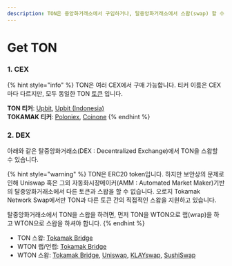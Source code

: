 ```yaml
---
description: TON은 중앙화거래소에서 구입하거나, 탈중앙화거래소에서 스왑(swap) 할 수 있습니다.
---
```


# Get TON

### 1. CEX

{% hint style="info" %}
TON은 여러 CEX에서 구매 가능합니다. 티커 이름은 CEX마다 다르지만, 모두 동일한 TON [토큰](https://etherscan.io/token/0x2be5e8c109e2197D077D13A82dAead6a9b3433C5) 입니다.

**TON 티커**: [Upbit](https://upbit.com/exchange?code=CRIX.UPBIT.KRW-TON),  [Upbit (Indonesia)](https://id.upbit.com/exchange?code=CRIX.UPBIT.IDR-TON)\
**TOKAMAK 티커**: [Poloniex](https://poloniex.com/trade/TOKAMAK\_USDT?type=spot), [Coinone](https://coinone.co.kr/exchange/trade/tokamak/krw)
{% endhint %}

### 2. DEX

아래와 같은 탈중앙화거래소(DEX : Decentralized Exchange)에서 TON을 스왑할 수 있습니다.

{% hint style="warning" %}
TON은 ERC20 token입니다. 하지만 보안상의 문제로 인해 Uniswap 혹은 그외 자동화시장메이커(AMM : Automated Market Maker)기반의 탈중앙화거래소에서 다른 토큰과 스왑을 할 수 없습니다. 오로지 Tokamak Network Swap에서만 TON과 다른 토큰 간의 직접적인 스왑을 지원하고 있습니다.&#x20;

탈중앙화거래소에서 TON을 스왑을 하려면, 먼저 TON을 WTON으로 랩(wrap)을 하고 WTON으로 스왑을 하셔야 합니다.
{% endhint %}

* TON 스왑: [Tokamak Bridge](https://app.bridge.tokamak.network/)
* WTON 랩/언랩: [Tokamak Bridge](https://app.bridge.tokamak.network/)
* WTON 스왑: [Tokamak Bridge](https://app.bridge.tokamak.network/), [Uniswap](https://app.uniswap.org/#/swap), [KLAYswap](https://klayswap.com/exchange/pool/detail/0xD30339c1Edb95E69E3B5B98F230D97B12f01D844), [SushiSwap](https://www.sushi.com/earn/eth:0x610468b2c5d1bd72c2093c47a6d2da68037c34e2)
